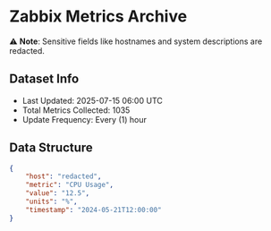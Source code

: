# Zabbix Metrics Archive

⚠️ **Note**: Sensitive fields like hostnames and system descriptions are redacted.

## Dataset Info
- Last Updated: 2025-07-15 06:00 UTC
- Total Metrics Collected: 1035
- Update Frequency: Every (1) hour

## Data Structure
```json
{
    "host": "redacted",
    "metric": "CPU Usage",
    "value": "12.5",
    "units": "%",
    "timestamp": "2024-05-21T12:00:00"
}
```
